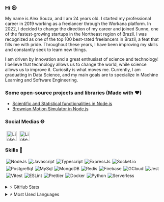 ### Hi 😃

My name is Alex Souza, and I am 24 years old. I started my professional career in 2019 working as a freelancer through the Workana platform. In 2022, I decided to change the direction of my career and joined Sunne, one of the fastest-growing startups in the Northeast region of Brazil. I was recognized as one of the top 100 best-rated freelancers in Brazil, a feat that fills me with pride. Throughout these years, I have been improving my skills and constantly seek to learn new things.

I am driven by innovation and a great enthusiast of science and technology! I believe that technology allows us to change the world, while science allows us to improve it. Curiosity is what moves me. Currently, I am graduating in Data Science, and my main goals are to specialize in Machine Learning and Software Engineering.

### Some open-source projects and libraries (Made with ❤️)

- [Scientific and Statistical functionalities in Node.js](https://github.com/Allex6/jscience)
- [Brownian Motion Simulator in Node.js](https://github.com/Allex6/brownian)

### Social Medias 🌐

[<img align="left" alt="LinkedIn" width="32px" style="margin: 5px;" src="https://cdn.jsdelivr.net/npm/simple-icons@v3/icons/linkedin.svg" />](https://www.linkedin.com/in/alex-s-fran%C3%A7a/)
[<img align="left" alt="LinkedIn" width="32px" style="margin: 5px;" src="https://cdn.jsdelivr.net/npm/simple-icons@v3/icons/medium.svg" />](https://medium.com/@allex6)

<br />
<br />

### Skills 🎨

<img align="left" alt="NodeJs" style="margin: 3px;" src="https://img.shields.io/badge/Node.js-339933?style=for-the-badge&logo=nodedotjs&logoColor=white" />
<img align="left" alt="Javascript" style="margin: 3px;" src="https://img.shields.io/badge/JavaScript-323330?style=for-the-badge&logo=javascript&logoColor=F7DF1E" />
<img align="left" alt="Typescript" style="margin: 3px;" src="https://img.shields.io/badge/TypeScript-3178C6?style=for-the-badge&logo=typescript&logoColor=white" />
<img align="left" alt="ExpressJs" style="margin: 3px;" src="https://img.shields.io/badge/Express.js-000000?style=for-the-badge&logo=express&logoColor=white" />
<img align="left" alt="Socket.io" style="margin: 3px;" src="https://img.shields.io/badge/Socket.io-010101?&style=for-the-badge&logo=Socket.io&logoColor=white" />
<img align="left" alt="PostgreSql" style="margin: 3px;" src="https://img.shields.io/badge/postgresql-4169e1?style=for-the-badge&logo=postgresql&logoColor=white" />
<img align="left" alt="MySql" style="margin: 3px;" src="https://img.shields.io/badge/MySQL-4479A1?style=for-the-badge&logo=mysql&logoColor=white" />
<img align="left" alt="MongoDB" style="margin: 3px;" src="https://img.shields.io/badge/MongoDB-4EA94B?style=for-the-badge&logo=mongodb&logoColor=white" />
<img align="left" alt="Redis" style="margin: 3px;" src="https://img.shields.io/badge/redis-%23DD0031.svg?&style=for-the-badge&logo=redis&logoColor=white" />
<img align="left" alt="Firebase" style="margin: 3px;" src="https://img.shields.io/badge/firebase-ffca28?style=for-the-badge&logo=firebase&logoColor=black" />
<img align="left" alt="GCloud" style="margin: 3px;" src="https://img.shields.io/badge/Google_Cloud-4285F4?style=for-the-badge&logo=google-cloud&logoColor=white" />
<img align="left" alt="Jest" style="margin: 3px;" src="https://img.shields.io/badge/Jest-C21325?style=for-the-badge&logo=jest&logoColor=white" />
<img align="left" alt="Vitest" style="margin: 3px;" src="https://img.shields.io/badge/vitest-6E9F18?style=for-the-badge&logo=vitest&logoColor=white" />
<img align="left" alt="ESLint" style="margin: 3px;" src="https://img.shields.io/badge/eslint-3A33D1?style=for-the-badge&logo=eslint&logoColor=white" />
<img align="left" alt="Prettier" style="margin: 3px;" src="https://img.shields.io/badge/code%20style-prettier-F7B93E?logo=Prettier" />
<img align="left" alt="Docker" style="margin: 3px;" src="https://img.shields.io/badge/docker-257bd6?style=for-the-badge&logo=docker&logoColor=white" />
<img align="left" alt="Python" style="margin: 3px;" src="https://img.shields.io/badge/python-3670A0?style=for-the-badge&logo=python&logoColor=ffdd54" />
<img align="left" alt="Serverless" style="margin: 3px;" src="https://img.shields.io/static/v1?style=for-the-badge&message=Serverless&color=FD5750&logo=Serverless&logoColor=FFFFFF&label=" />

<br />
<br />
<br />
<br />
<br />

<details>
  <summary>⚡️ GitHub Stats</summary>

  <img align="left" alt="Alex's GitHub Stats" src="https://github-readme-stats.vercel.app/api?username=Allex6&show_icons=true&hide_border=true" />

</details>

<details>
  <summary>⚡️ Most Used Languages</summary>

<img align="left" alt="Alex's GitHub Top Languages" src="https://github-readme-stats.vercel.app/api/top-langs/?username=Allex6" />

</details>
